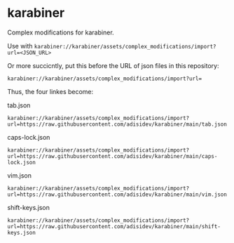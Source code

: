 # karabiner
Complex modifications for karabiner.

Use with `karabiner://karabiner/assets/complex_modifications/import?url=<JSON_URL>`

Or more succicntly, put this before the URL of json files in this repository:
```
karabiner://karabiner/assets/complex_modifications/import?url=
```

Thus, the four linkes become:

tab.json
```
karabiner://karabiner/assets/complex_modifications/import?url=https://raw.githubusercontent.com/adisidev/karabiner/main/tab.json
```

caps-lock.json
```
karabiner://karabiner/assets/complex_modifications/import?url=https://raw.githubusercontent.com/adisidev/karabiner/main/caps-lock.json
```

vim.json
```
karabiner://karabiner/assets/complex_modifications/import?url=https://raw.githubusercontent.com/adisidev/karabiner/main/vim.json
```

shift-keys.json
```
karabiner://karabiner/assets/complex_modifications/import?url=https://raw.githubusercontent.com/adisidev/karabiner/main/shift-keys.json
```
